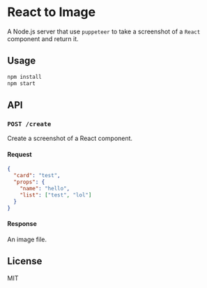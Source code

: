 # React to Image

A Node.js server that use `puppeteer` to take a screenshot of a `React` component and return it.

## Usage

```bash
npm install
npm start
```

## API

### `POST /create`

Create a screenshot of a React component.

#### Request

```json
{
  "card": "test",
  "props": {
    "name": "hello",
    "list": ["test", "lol"]
  }
}
```

#### Response

An image file.

## License

MIT
